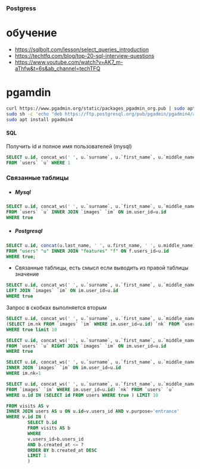 ### Postgress

# обучение
- https://sqlbolt.com/lesson/select_queries_introduction
- https://techtfq.com/blog/top-20-sql-interview-questions
- https://www.youtube.com/watch?v=AK7_m-aThfw&t=6s&ab_channel=techTFQ

# pgamdin

```bash
curl https://www.pgadmin.org/static/packages_pgadmin_org.pub | sudo apt-key add
sudo sh -c 'echo "deb https://ftp.postgresql.org/pub/pgadmin/pgadmin4/apt/$(lsb_release -cs) pgadmin4 main" > /etc/apt/sources.list.d/pgadmin4.list && apt update'
sudo apt install pgadmin4
```

#### SQL

Получить id и полное имя пользователей (mysql)

```sql
SELECT u.id, concat_ws(' ', u.`surname`, u.`first_name`, u.`middle_name`) `full_name` 
FROM `users` `u` WHERE 1
```
### Связанные таблицы

- ##### Mysql
```sql
SELECT u.id, concat_ws(' ', u.`surname`, u.`first_name`, u.`middle_name`) `full_name` 
FROM `users` `u` INNER JOIN `images` `im` ON im.user_id=u.id 
WHERE true
```

- ##### Postgresql
```sql
SELECT u.id, concat(u.last_name, ' ', u.first_name, ' ', u.middle_name) "full_name" 
FROM "users" "u" INNER JOIN "features" "f" ON f.users_id=u.id 
WHERE true;
```


- Связанные таблицы, есть смысл если выводить из правой таблицы значение
```sql
SELECT u.id, concat_ws(' ', u.`surname`, u.`first_name`, u.`middle_name`) `full_name`, im.nk FROM `users` `u` 
LEFT JOIN `images` `im` ON im.user_id=u.id 
WHERE true
```
Запрос в скобках выполняется вторым
```sql
SELECT u.id, concat_ws(' ', u.`surname`, u.`first_name`, u.`middle_name`) `full_name`, 
(SELECT im.nk FROM `images` `im` WHERE im.user_id=u.id) `nk` FROM `users` `u` 
WHERE true limit 10
```
```sql
SELECT u.id, concat_ws(' ', u.`surname`, u.`first_name`, u.`middle_name`) `full_name` 
FROM `users` `u` RIGHT JOIN `images` `im` ON im.user_id=u.id 
WHERE true
```
```sql
SELECT u.id, concat_ws(' ', u.`surname`, u.`first_name`, u.`middle_name`) `full_name` FROM `users` `u` 
INNER JOIN `images` `im` ON im.user_id=u.id 
WHERE im.nk=1
```

```sql
SELECT u.id, concat_ws(' ', u.`surname`, u.`first_name`, u.`middle_name`) `full_name`, (SELECT im.nk 
FROM `images` `im` WHERE im.user_id=u.id) `nk` FROM `users` `u` 
WHERE u.id IN (SELECT id FROM users WHERE true ) LIMIT 10
```

```sql
FROM visits AS v
INNER JOIN users AS u ON u.id=v.users_id AND v.purpose='entrance'
WHERE v.id IN (
        SELECT b.id 
        FROM visits AS b
        WHERE 
        v.users_id=b.users_id	
        AND b.created_at <= ?
        ORDER BY b.created_at DESC
        LIMIT 1
        )
```
